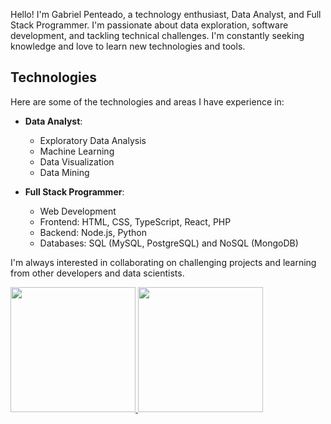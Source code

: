 Hello! I'm Gabriel Penteado, a technology enthusiast, Data Analyst, and Full Stack Programmer. I'm passionate about data exploration, software development, and tackling technical challenges. I'm constantly seeking knowledge and love to learn new technologies and tools.

## Technologies

Here are some of the technologies and areas I have experience in:

- **Data Analyst**:
  - Exploratory Data Analysis
  - Machine Learning
  - Data Visualization
  - Data Mining

- **Full Stack Programmer**:
  - Web Development
  - Frontend: HTML, CSS, TypeScript, React, PHP
  - Backend: Node.js, Python
  - Databases: SQL (MySQL, PostgreSQL) and NoSQL (MongoDB)

I'm always interested in collaborating on challenging projects and learning from other developers and data scientists. 

<div >
  <a href="https://github.com/penteado-git">
  <img width"600" height="200em" src="https://github-readme-stats.vercel.app/api?username=penteado-git&show_icons=true&theme=dark&include_all_commits=true&count_private=true"/>
  <img width"400" height="200" src="https://github-readme-stats.vercel.app/api/top-langs/?username=penteado-git&layout=compact&langs_count=7&theme=dark"/>
</div>




